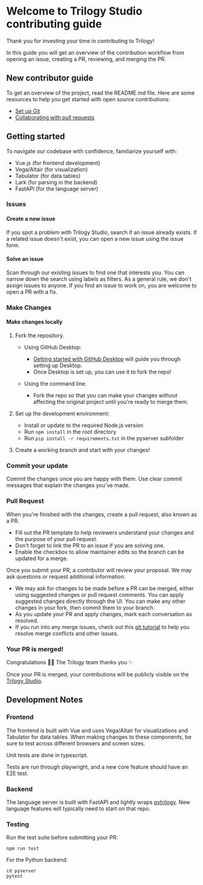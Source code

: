 # Welcome to Trilogy Studio contributing guide

Thank you for investing your time in contributing to Trilogy!

In this guide you will get an overview of the contribution workflow from opening an issue, creating a PR, reviewing, and merging the PR.

## New contributor guide

To get an overview of the project, read the README.md file. Here are some resources to help you get started with open source contributions:

- [Set up Git](https://docs.github.com/en/get-started/git-basics/set-up-git)
- [Collaborating with pull requests](https://docs.github.com/en/github/collaborating-with-pull-requests)

## Getting started

To navigate our codebase with confidence, familiarize yourself with:
- Vue.js (for frontend development)
- Vega/Altair (for visualization)
- Tabulator (for data tables)
- Lark (for parsing in the backend)
- FastAPI (for the language server)

### Issues

#### Create a new issue

If you spot a problem with Trilogy Studio, search if an issue already exists. If a related issue doesn't exist, you can open a new issue using the issue form.

#### Solve an issue

Scan through our existing issues to find one that interests you. You can narrow down the search using labels as filters. As a general rule, we don't assign issues to anyone. If you find an issue to work on, you are welcome to open a PR with a fix.

### Make Changes

#### Make changes locally

1. Fork the repository.
   - Using GitHub Desktop:
     - [Getting started with GitHub Desktop](https://docs.github.com/en/desktop/installing-and-configuring-github-desktop/getting-started-with-github-desktop) will guide you through setting up Desktop.
     - Once Desktop is set up, you can use it to fork the repo!

   - Using the command line:
     - Fork the repo so that you can make your changes without affecting the original project until you're ready to merge them.

2. Set up the development environment:
   - Install or update to the required Node.js version
   - Run `npm install` in the root directory
   - Run `pip install -r requirements.txt` in the pyserver subfolder

3. Create a working branch and start with your changes!

### Commit your update

Commit the changes once you are happy with them. Use clear commit messages that explain the changes you've made.

### Pull Request

When you're finished with the changes, create a pull request, also known as a PR.
- Fill out the PR template to help reviewers understand your changes and the purpose of your pull request.
- Don't forget to link the PR to an issue if you are solving one.
- Enable the checkbox to allow maintainer edits so the branch can be updated for a merge.

Once you submit your PR, a contributor will review your proposal. We may ask questions or request additional information.
- We may ask for changes to be made before a PR can be merged, either using suggested changes or pull request comments. You can apply suggested changes directly through the UI. You can make any other changes in your fork, then commit them to your branch.
- As you update your PR and apply changes, mark each conversation as resolved.
- If you run into any merge issues, check out this [git tutorial](https://github.com/skills/resolve-merge-conflicts) to help you resolve merge conflicts and other issues.

### Your PR is merged!

Congratulations :tada::tada: The Trilogy team thanks you :sparkles:

Once your PR is merged, your contributions will be publicly visible on the [Trilogy Studio](https://trilogydata.dev/trilogy-studio-core/).

## Development Notes

### Frontend
The frontend is built with Vue and uses Vega/Altair for visualizations and Tabulator for data tables. When making changes to these components, be sure to test across different browsers and screen sizes. 

Unit tests are done in typescript.

Tests are run through playwright, and a new core feature should have an E2E test.

### Backend
The language server is built with FastAPI and lightly wraps [pytrilogy](github.com/trilogy-data/pytrilogy). New language features will typically need to start on that repo. 

### Testing
Run the test suite before submitting your PR:
```
npm run test
```

For the Python backend:
```
cd pyserver
pytest
```

